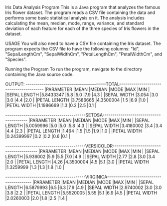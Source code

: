 Iris Data Analysis Program
This is a Java program that analyzes the famous Iris flower dataset. The program reads a CSV file containing the data and performs some basic statistical analysis on it. The analysis includes calculating the mean, median, mode, range, variance, and standard deviation of each feature for each of the three species of Iris flowers in the dataset.

USAGE
You will also need to have a CSV file containing the Iris dataset. The program expects the CSV file to have the following columns: "Id", "SepalLengthCm", "SepalWidthCm", "PetalLengthCm", "PetalWidthCm", and "Species".

Running the Program
To run the program, navigate to the directory containing the Java source code.

OUTPUT:
----------------------------------------TOTAL----------------------------------------                                                |PARAMETER    |MEAN         |MEDIAN       |MODE         |MAX          |MIN          |
|SEPAL LENGTH |5.8433347    |5.8          |5.0          |7.9          |4.3          |
|SEPAL WIDTH  |3.054        |3.0          |3.0          |4.4          |2.0          |
|PETAL LENGTH |3.7586665    |4.3500004    |1.5          |6.9          |1.0          |
|PETAL WIDTH  |1.1986669    |1.3          |0.2          |2.5          |0.1          |

----------------------------------------SETOSA----------------------------------------
|PARAMETER    |MEAN         |MEDIAN       |MODE         |MAX          |MIN          |
|SEPAL LENGTH |5.0059996    |5.0          |5.0          |5.8          |4.3          |
|SEPAL WIDTH  |3.4180002    |3.4          |3.4          |4.4          |2.3          |
|PETAL LENGTH |1.464        |1.5          |1.5          |1.9          |1.0          |
|PETAL WIDTH  |0.24399997   |0.2          |0.2          |0.6          |0.1          |

----------------------------------------VERSICOLOR----------------------------------------
|PARAMETER    |MEAN         |MEDIAN       |MODE         |MAX          |MIN          |
|SEPAL LENGTH |5.936002     |5.9          |5.5          |7.0          |4.9          |
|SEPAL WIDTH  |2.77         |2.8          |3.0          |3.4          |2.0          |
|PETAL LENGTH |4.26         |4.3500004    |4.5          |5.1          |3.0          |
|PETAL WIDTH  |1.3259999    |1.3          |1.3          |1.8          |1.0          |

----------------------------------------VIRGINICA----------------------------------------
|PARAMETER    |MEAN         |MEDIAN       |MODE         |MAX          |MIN          |
|SEPAL LENGTH |6.5879993    |6.5          |6.3          |7.9          |4.9          |
|SEPAL WIDTH  |2.9740002    |3.0          |3.0          |3.8          |2.2          |
|PETAL LENGTH |5.5520005    |5.55         |5.1          |6.9          |4.5          |
|PETAL WIDTH  |2.0260003    |2.0          |1.8          |2.5          |1.4          |